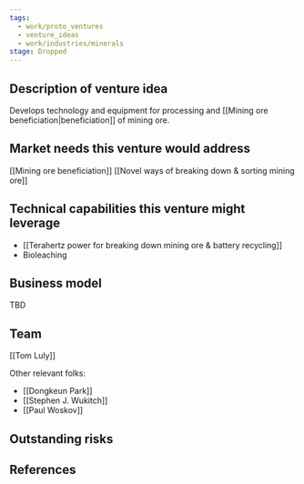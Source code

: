 ```yaml
---
tags:
  - work/proto_ventures
  - venture_ideas
  - work/industries/minerals
stage: Dropped
---
```

## Description of venture idea
Develops technology and equipment for processing and [[Mining ore beneficiation|beneficiation]] of mining ore.

## Market needs this venture would address
[[Mining ore beneficiation]]
[[Novel ways of breaking down & sorting mining ore]]

## Technical capabilities this venture might leverage
- [[Terahertz power for breaking down mining ore & battery recycling]]
- Bioleaching

## Business model
TBD

## Team
[[Tom Luly]]

Other relevant folks:
- [[Dongkeun Park]]
- [[Stephen J. Wukitch]]
- [[Paul Woskov]]

## Outstanding risks


## References
